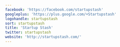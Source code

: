 ```yaml
---
facebook: 'https://facebook.com/startupstash'
googleplus: 'https://plus.google.com/+Startupstash'
logohandle: startupstash
sort: startupstash
title: 'Startup Stash'
twitter: startupstash
website: 'http://startupstash.com/'
---
```

